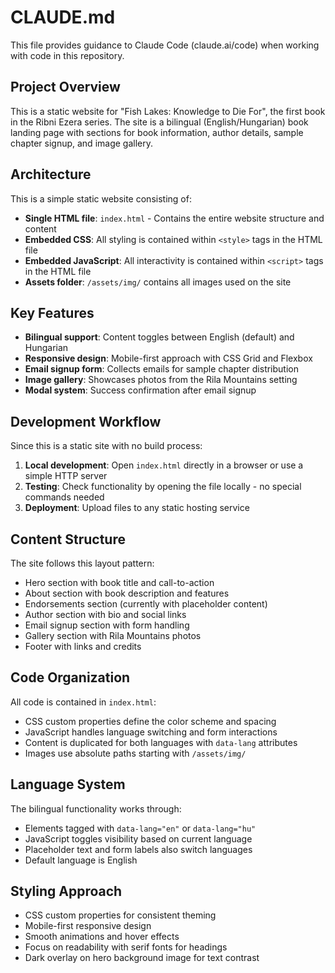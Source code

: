 # CLAUDE.md

This file provides guidance to Claude Code (claude.ai/code) when working with code in this repository.

## Project Overview

This is a static website for "Fish Lakes: Knowledge to Die For", the first book in the Ribni Ezera series. The site is a bilingual (English/Hungarian) book landing page with sections for book information, author details, sample chapter signup, and image gallery.

## Architecture

This is a simple static website consisting of:

- **Single HTML file**: `index.html` - Contains the entire website structure and content
- **Embedded CSS**: All styling is contained within `<style>` tags in the HTML file  
- **Embedded JavaScript**: All interactivity is contained within `<script>` tags in the HTML file
- **Assets folder**: `/assets/img/` contains all images used on the site

## Key Features

- **Bilingual support**: Content toggles between English (default) and Hungarian
- **Responsive design**: Mobile-first approach with CSS Grid and Flexbox
- **Email signup form**: Collects emails for sample chapter distribution
- **Image gallery**: Showcases photos from the Rila Mountains setting
- **Modal system**: Success confirmation after email signup

## Development Workflow

Since this is a static site with no build process:

1. **Local development**: Open `index.html` directly in a browser or use a simple HTTP server
2. **Testing**: Check functionality by opening the file locally - no special commands needed
3. **Deployment**: Upload files to any static hosting service

## Content Structure

The site follows this layout pattern:
- Hero section with book title and call-to-action
- About section with book description and features
- Endorsements section (currently with placeholder content)
- Author section with bio and social links
- Email signup section with form handling
- Gallery section with Rila Mountains photos
- Footer with links and credits

## Code Organization

All code is contained in `index.html`:
- CSS custom properties define the color scheme and spacing
- JavaScript handles language switching and form interactions
- Content is duplicated for both languages with `data-lang` attributes
- Images use absolute paths starting with `/assets/img/`

## Language System

The bilingual functionality works through:
- Elements tagged with `data-lang="en"` or `data-lang="hu"`
- JavaScript toggles visibility based on current language
- Placeholder text and form labels also switch languages
- Default language is English

## Styling Approach

- CSS custom properties for consistent theming
- Mobile-first responsive design
- Smooth animations and hover effects
- Focus on readability with serif fonts for headings
- Dark overlay on hero background image for text contrast